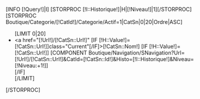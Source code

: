 [INFO [!Query!]|I]
[STORPROC [!I::Historique!]|H|[!Niveau!]|1][/STORPROC]
[STORPROC Boutique/Categorie/[!CatId!]/Categorie/Actif=1|CatSn|0|20|Ordre|ASC]
    <ul>
        [LIMIT 0|20]
            <li>
                <a href="[!Url!]/[!CatSn::Url!]" [IF [!H::Value!]=[!CatSn::Url!]]class="Current"[/IF]>[!CatSn::Nom!]</a>
                [IF [!H::Value!]=[!CatSn::Url!]]
                    [COMPONENT Boutique/Navigation/SNavigation?Url=[!Url!]/[!CatSn::Url!]&CatId=[!CatSn::Id!]&Histo=[!I::Historique!]&Niveau=[!Niveau:+1!]]                
                [/IF]
            </li>
        [/LIMIT]
    </ul>
[/STORPROC]